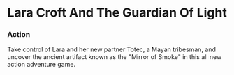 # Lara Croft And The Guardian Of Light

### Action

Take control of Lara and her new partner Totec, a Mayan tribesman, and uncover the ancient artifact known as the &quot;Mirror of Smoke&quot; in this all new action adventure game.
